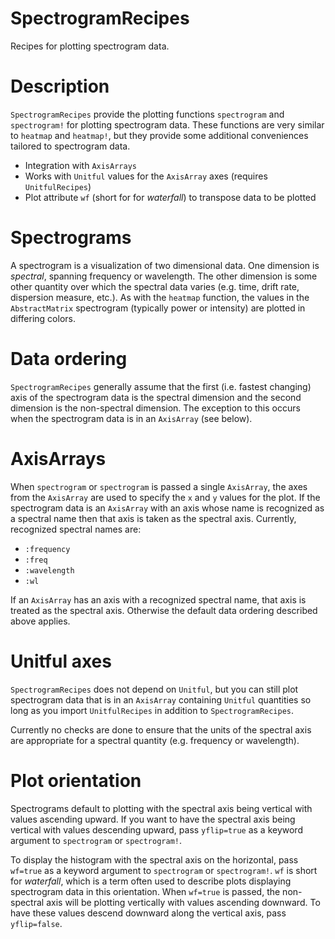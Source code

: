 # SpectrogramRecipes

Recipes for plotting spectrogram data.

# Description

`SpectrogramRecipes` provide the plotting functions `spectrogram` and
`spectrogram!` for plotting spectrogram data.  These functions are very similar
to `heatmap` and `heatmap!`, but they provide some additional conveniences
tailored to spectrogram data.

- Integration with `AxisArrays`
- Works with `Unitful` values for the `AxisArray` axes (requires `UnitfulRecipes`)
- Plot attribute `wf` (short for for *waterfall*) to transpose data to be plotted

# Spectrograms

A spectrogram is a visualization of two dimensional data.  One dimension is
*spectral*, spanning frequency or wavelength.  The other dimension is some other
quantity over which the spectral data varies (e.g. time, drift rate, dispersion
measure, etc.).  As with the `heatmap` function, the values in the
`AbstractMatrix` spectrogram (typically power or intensity) are plotted in
differing colors.

# Data ordering

`SpectrogramRecipes` generally assume that the first (i.e. fastest changing)
axis of the spectrogram data is the spectral dimension and the second dimension
is the non-spectral dimension.  The exception to this occurs when the
spectrogram data is in an `AxisArray` (see below).

# AxisArrays

When `spectrogram` or `spectrogram` is passed a single `AxisArray`, the axes
from the `AxisArray` are used to specify the `x` and `y` values for the plot.
If the spectrogram data is an `AxisArray` with an axis whose name is recognized
as a spectral name then that axis is taken as the spectral axis.  Currently,
recognized spectral names are:

- `:frequency`
- `:freq`
- `:wavelength`
- `:wl`

If an `AxisArray` has an axis with a recognized spectral name, that axis is
treated as the spectral axis.  Otherwise the default data ordering described
above applies.

# Unitful axes

`SpectrogramRecipes` does not depend on `Unitful`, but you can still plot
spectrogram data that is in an `AxisArray` containing `Unitful` quantities so
long as you import `UnitfulRecipes` in addition to `SpectrogramRecipes`.

Currently no checks are done to ensure that the units of the spectral axis
are appropriate for a spectral quantity (e.g. frequency or wavelength).

# Plot orientation

Spectrograms default to plotting with the spectral axis being vertical with
values ascending upward.  If you want to have the spectral axis being vertical
with values descending upward, pass `yflip=true` as a keyword argument to
`spectrogram` or `spectrogram!`.

To display the histogram with the spectral axis on the horizontal, pass
`wf=true` as a keyword argument to `spectrogram` or `spectrogram!`.  `wf` is
short for *waterfall*, which is a term often used to describe plots displaying
spectrogram data in this orientation.  When `wf=true` is passed, the
non-spectral axis will be plotting vertically with values ascending downward.
To have these values descend downward along the vertical axis, pass
`yflip=false`.